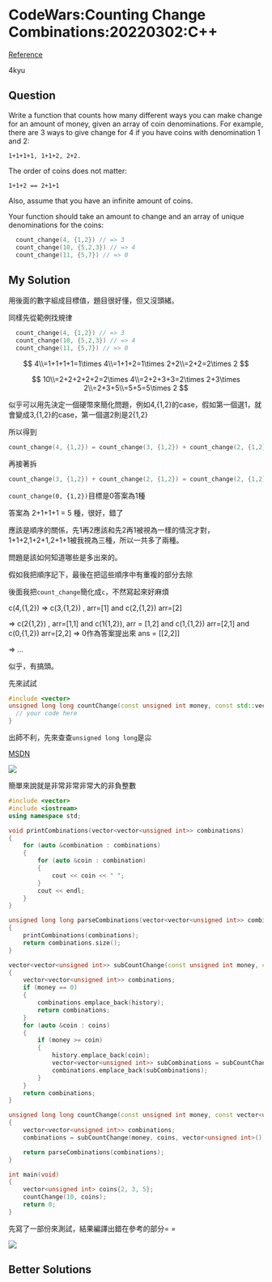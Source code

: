 # CodeWars:Counting Change Combinations:20220302:C++

[Reference](https://www.codewars.com/kata/541af676b589989aed0009e7/cpp)

4kyu

## Question

Write a function that counts how many different ways you can make change for an amount of money, given an array of coin denominations. For example, there are 3 ways to give change for 4 if you have coins with denomination 1 and 2:

```
1+1+1+1, 1+1+2, 2+2.
```

The order of coins does not matter:

```
1+1+2 == 2+1+1
```

Also, assume that you have an infinite amount of coins.

Your function should take an amount to change and an array of unique denominations for the coins:

```cpp
  count_change(4, {1,2}) // => 3
  count_change(10, {5,2,3}) // => 4
  count_change(11, {5,7}) // => 0
```

## My Solution

用後面的數字組成目標值，題目很好懂，但又沒頭緒。

同樣先從範例找規律

```cpp
  count_change(4, {1,2}) // => 3
  count_change(10, {5,2,3}) // => 4
  count_change(11, {5,7}) // => 0
```

$$
4\\=1+1+1+1=1\times 4\\=1+1+2=1\times 2+2\\=2+2=2\times 2
$$

$$
10\\=2+2+2+2+2=2\times 4\\=2+2+3+3=2\times 2+3\times 2\\=2+3+5\\=5+5=5\times 2
$$

似乎可以用先決定一個硬幣來簡化問題，例如4,{1,2}的case，假如第一個選1，就會變成3,{1,2}的case，第一個選2則是2{1,2}

所以得到

```cpp
count_change(4, {1,2}) = count_change(3, {1,2}) + count_change(2, {1,2})
```

再接著拆

```cpp
count_change(3, {1,2}) + count_change(2, {1,2}) = count_change(2, {1,2}) + count_change(1, {1,2}) + count_change(1, {1,2}) + count_change(0, {1,2})
```

`count_change(0, {1,2})`目標是0答案為1種

答案為 2+1+1+1 = 5 種，很好，錯了

應該是順序的關係，先1再2應該和先2再1被視為一樣的情況才對，1+1+2,1+2+1,2+1+1被我視為三種，所以一共多了兩種。

問題是該如何知道哪些是多出來的。

假如我把順序記下，最後在把這些順序中有重複的部分去除

後面我把`count_change`簡化成`c`，不然寫起來好麻煩

c(4,{1,2}) => c(3,{1,2}) , arr=[1] and c(2,{1,2}) arr=[2]

=> c(2{1,2}) , arr=[1,1] and c(1{1,2}), arr = [1,2] and c(1,{1,2}) arr=[2,1] and c(0,{1,2}) arr=[2,2] => 0作為答案提出來 ans = [[2,2]]

=> ...

似乎，有搞頭。

先來試試

```cpp
#include <vector>
unsigned long long countChange(const unsigned int money, const std::vector<unsigned int>& coins) {
  // your code here
}

```

出師不利，先來查查`unsigned long long`是尛

[MSDN](https://docs.microsoft.com/zh-tw/cpp/cpp/data-type-ranges?view=msvc-170)

![](https://i.imgur.com/UWsEFPc.png)

簡單來說就是非常非常非常大的非負整數

```cpp
#include <vector>
#include <iostream>
using namespace std;

void printCombinations(vector<vector<unsigned int>> combinations)
{
    for (auto &combination : combinations)
    {
        for (auto &coin : combination)
        {
            cout << coin << " ";
        }
        cout << endl;
    }
}

unsigned long long parseCombinations(vector<vector<unsigned int>> combinations)
{
    printCombinations(combinations);
    return combinations.size();
}

vector<vector<unsigned int>> subCountChange(const unsigned int money, const vector<unsigned int> &coins, vector<unsigned int> history)
{
    vector<vector<unsigned int>> combinations;
    if (money == 0)
    {
        combinations.emplace_back(history);
        return combinations;
    }
    for (auto &coin : coins)
    {
        if (money >= coin)
        {
            history.emplace_back(coin);
            vector<vector<unsigned int>> subCombinations = subCountChange(money - coin, coins, history);
            combinations.emplace_back(subCombinations);
        }
    }
    return combinations;
}

unsigned long long countChange(const unsigned int money, const vector<unsigned int> &coins)
{
    vector<vector<unsigned int>> combinations;
    combinations = subCountChange(money, coins, vector<unsigned int>());

    return parseCombinations(combinations);
}

int main(void)
{
    vector<unsigned int> coins{2, 3, 5};
    countChange(10, coins);
    return 0;
}
```

先寫了一部份來測試，結果編譯出錯在參考的部分= =

![](https://i.imgur.com/4UnjSYr.png)

## Better Solutions
